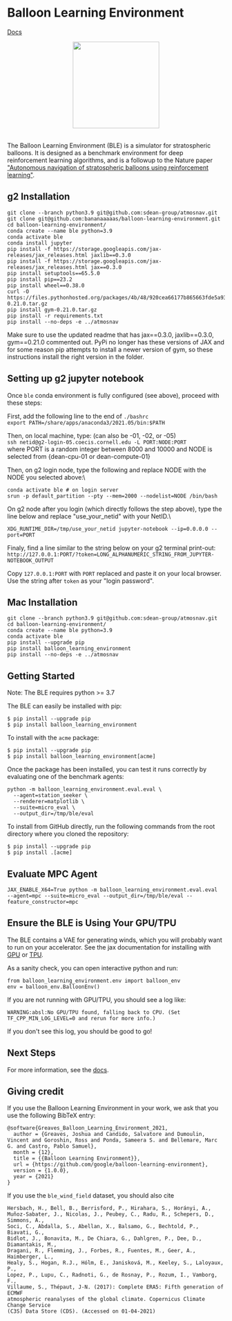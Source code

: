 # Balloon Learning Environment
[Docs][docs]

<div align="center">
  <img src="https://github.com/google/balloon-learning-environment/blob/master/docs/imgs/ble_logo_small.png?raw=True"
       height="200px">
  <br><br>
</div>

The Balloon Learning Environment (BLE) is a simulator for stratospheric
balloons. It is designed as a benchmark environment for deep reinforcement
learning algorithms, and is a followup to the Nature paper
["Autonomous navigation of stratospheric balloons using reinforcement learning"](https://www.nature.com/articles/s41586-020-2939-8).


## g2 Installation

```
git clone --branch python3.9 git@github.com:sdean-group/atmosnav.git
git clone git@github.com:bananaaaaas/balloon-learning-environment.git
cd balloon-learning-environment/
conda create --name ble python=3.9
conda activate ble
conda install jupyter
pip install -f https://storage.googleapis.com/jax-releases/jax_releases.html jaxlib==0.3.0
pip install -f https://storage.googleapis.com/jax-releases/jax_releases.html jax==0.3.0
pip install setuptools==65.5.0
pip install pip==23.2
pip install wheel==0.38.0
curl -O https://files.pythonhosted.org/packages/4b/48/920cea66177b865663fde5a9390a59de0ef3b642ad98106ac1d8717d7005/gym-0.21.0.tar.gz 
pip install gym-0.21.0.tar.gz
pip install -r requirements.txt
pip install --no-deps -e ../atmosnav
```


Make sure to use the updated readme that has jax==0.3.0, jaxlib==0.3.0, gym==0.21.0 commented out. PyPi no longer has these versions of JAX and for some reason pip attempts to install a newer version of gym, so these instructions install the right version in the folder.

## Setting up g2 jupyter notebook
Once `ble` conda environment is fully configured (see above), proceed with these steps: 

First, add the following line to the end of `./bashrc`\
`export PATH=/share/apps/anaconda3/2021.05/bin:$PATH`

Then, on local machine, type: (can also be -01, -02, or -05)\
`ssh netid@g2-login-05.coecis.cornell.edu -L PORT:NODE:PORT`\
where PORT is a random integer between 8000 and 10000 and NODE is selected from {dean-cpu-01 or dean-compute-01}

Then, on g2 login node, type the following and replace NODE with the NODE you selected above:\
```
conda activate ble # on login server
srun -p default_partition --pty --mem=2000 --nodelist=NODE /bin/bash
```

On g2 node after you login (which directly follows the step above), type the line below and replace "use_your_netid" with your NetID.\
```
XDG_RUNTIME_DIR=/tmp/use_your_netid jupyter-notebook --ip=0.0.0.0 --port=PORT
```

Finaly, find a line similar to the string below on your g2 terminal print-out:\
`http://127.0.0.1:PORT/?token=LONG_ALPHANUMERIC_STRING_FROM_JUPYTER-NOTEBOOK_OUTPUT`

Copy `127.0.0.1:PORT` with `PORT` replaced and paste it on your local browser. Use the string after `token` as your "login password".

## Mac Installation

```
git clone --branch python3.9 git@github.com:sdean-group/atmosnav.git
cd balloon-learning-environment/
conda create --name ble python=3.9
conda activate ble
pip install --upgrade pip
pip install balloon_learning_environment
pip install --no-deps -e ../atmosnav
```

## Getting Started

Note: The BLE requires python >= 3.7

The BLE can easily be installed with pip:

```
$ pip install --upgrade pip
$ pip install balloon_learning_environment
```

To install with the `acme` package:

```
$ pip install --upgrade pip
$ pip install balloon_learning_environment[acme]
```

Once the package has been installed, you can test it runs correctly by
evaluating one of the benchmark agents:

```
python -m balloon_learning_environment.eval.eval \
  --agent=station_seeker \
  --renderer=matplotlib \
  --suite=micro_eval \
  --output_dir=/tmp/ble/eval
```

To install from GitHub directly, run the following commands from the root
directory where you cloned the repository:

```
$ pip install --upgrade pip
$ pip install .[acme]
```

## Evaluate MPC Agent

```
JAX_ENABLE_X64=True python -m balloon_learning_environment.eval.eval   --agent=mpc --suite=micro_eval --output_dir=/tmp/ble/eval --feature_constructor=mpc
```

## Ensure the BLE is Using Your GPU/TPU

The BLE contains a VAE for generating winds, which you will probably want
to run on your accelerator. See the jax documentation for installing with
[GPU](https://github.com/google/jax#pip-installation-gpu-cuda) or
[TPU](https://github.com/google/jax#pip-installation-google-cloud-tpu).

As a sanity check, you can open interactive python and run:

```
from balloon_learning_environment.env import balloon_env
env = balloon_env.BalloonEnv()
```

If you are not running with GPU/TPU, you should see a log like:

```
WARNING:absl:No GPU/TPU found, falling back to CPU. (Set TF_CPP_MIN_LOG_LEVEL=0 and rerun for more info.)
```

If you don't see this log, you should be good to go!

## Next Steps

For more information, see the [docs][docs].

## Giving credit

If you use the Balloon Learning Environment in your work, we ask that you use
the following BibTeX entry:

```
@software{Greaves_Balloon_Learning_Environment_2021,
  author = {Greaves, Joshua and Candido, Salvatore and Dumoulin, Vincent and Goroshin, Ross and Ponda, Sameera S. and Bellemare, Marc G. and Castro, Pablo Samuel},
  month = {12},
  title = {{Balloon Learning Environment}},
  url = {https://github.com/google/balloon-learning-environment},
  version = {1.0.0},
  year = {2021}
}
```

If you use the `ble_wind_field` dataset, you should also cite

```
Hersbach, H., Bell, B., Berrisford, P., Hirahara, S., Horányi, A.,
Muñoz‐Sabater, J., Nicolas, J., Peubey, C., Radu, R., Schepers, D., Simmons, A.,
Soci, C., Abdalla, S., Abellan, X., Balsamo, G., Bechtold, P., Biavati, G.,
Bidlot, J., Bonavita, M., De Chiara, G., Dahlgren, P., Dee, D., Diamantakis, M.,
Dragani, R., Flemming, J., Forbes, R., Fuentes, M., Geer, A., Haimberger, L.,
Healy, S., Hogan, R.J., Hólm, E., Janisková, M., Keeley, S., Laloyaux, P.,
Lopez, P., Lupu, C., Radnoti, G., de Rosnay, P., Rozum, I., Vamborg, F.,
Villaume, S., Thépaut, J-N. (2017): Complete ERA5: Fifth generation of ECMWF
atmospheric reanalyses of the global climate. Copernicus Climate Change Service
(C3S) Data Store (CDS). (Accessed on 01-04-2021)
```


[docs]: https://balloon-learning-environment.readthedocs.io/en/latest/
